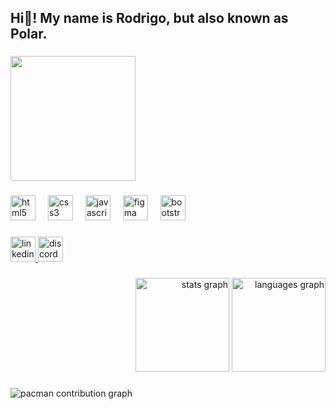 <h2 align="left">Hi👋! My name is Rodrigo, but also known as Polar.</h2>

###

<div align="left">
  <img height="200" src="https://media4.giphy.com/media/v1.Y2lkPTc5MGI3NjExeXh5Y28wZXdpc3ZoMTJhOHY5czNjYWVnNW5kbDZmbHlnd3h6d2UwMyZlcD12MV9pbnRlcm5hbF9naWZfYnlfaWQmY3Q9Zw/r7zAF8PZ9rDIpQlfeG/giphy.gif"  />
</div>

###

<div align="left">
  <img src="https://cdn.jsdelivr.net/gh/devicons/devicon/icons/html5/html5-original.svg" height="40" alt="html5 logo"  />
  <img width="12" />
  <img src="https://cdn.jsdelivr.net/gh/devicons/devicon/icons/css3/css3-original.svg" height="40" alt="css3 logo"  />
  <img width="12" />
  <img src="https://cdn.jsdelivr.net/gh/devicons/devicon/icons/javascript/javascript-original.svg" height="40" alt="javascript logo"  />
  <img width="12" />
  <img src="https://cdn.jsdelivr.net/gh/devicons/devicon/icons/figma/figma-original.svg" height="40" alt="figma logo"  />
  <img width="12" />
  <img src="https://cdn.jsdelivr.net/gh/devicons/devicon/icons/bootstrap/bootstrap-original.svg" height="40" alt="bootstrap logo"  />
</div>

###

<div align="left">
  <a href="https://www.linkedin.com/in/rodrigo-design/" target="_blank">
    <img src="https://img.shields.io/static/v1?message=LinkedIn&logo=linkedin&label=&color=0077B5&logoColor=white&labelColor=&style=flat" height="40" alt="linkedin logo"  />
  </a>
  <img src="https://img.shields.io/static/v1?message=Discord&logo=discord&label=polargenericname&color=7289DA&logoColor=white&labelColor=&style=flat" height="40" alt="discord logo"  />
</div>

###

<div align="right">
  <img src="https://github-readme-stats.vercel.app/api?username=PolarGenericName&hide_title=false&hide_rank=false&show_icons=true&include_all_commits=true&count_private=true&disable_animations=false&theme=blueberry&locale=en&hide_border=false&order=1" height="150" alt="stats graph"  />
  <img src="https://github-readme-stats.vercel.app/api/top-langs?username=PolarGenericName&locale=en&hide_title=false&layout=compact&card_width=320&langs_count=5&theme=blueberry&hide_border=false&order=2" height="150" alt="languages graph"  />
</div>

###

<picture>
  <source media="(prefers-color-scheme: dark)" srcset="https://raw.githubusercontent.com/PolarGenericName/PolarGenericName/output/pacman-contribution-graph-dark.svg">
  <source media="(prefers-color-scheme: light)" srcset="https://raw.githubusercontent.com/PolarGenericName/PolarGenericName/output/pacman-contribution-graph.svg">
  <img alt="pacman contribution graph" src="https://raw.githubusercontent.com/PolarGenericName/PolarGenericName/output/pacman-contribution-graph.svg">
</picture>

###

